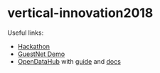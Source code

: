 # vertical-innovation2018

Useful links:
- [Hackathon](https://hackathon.bz.it/)
- [GuestNet Demo](https://hospitality.guestnet.info/en/home)
- [OpenDataHub](https://opendatahub.bz.it/) with [guide](https://docs.google.com/document/d/13420ujg40taRdHcTK_mFTPMdsHxEVBJRWWqvGNZrziE/) and [docs](https://opendatahub.readthedocs.io/en/latest/index.html)
